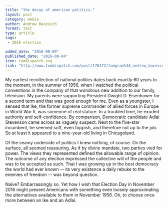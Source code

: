 ```yaml
---
title: "the decay of american politics."
layout: post
category: media
author: Andrew Bacevich
format: text
type: article
tags: 
 - 2016 election

added_date: "2016-08-09"
published_date: "2016-08-04"
icon: tomdispatch.svg
link: "http://www.tomdispatch.com/post/176172/tomgram%3A_andrew_bacevich%2C_pseudo-election_2016/"
---
```


My earliest recollection of national politics dates back exactly 60 years to
the moment, in the summer of 1956, when I watched the political conventions in
the company of that wondrous new addition to our family, television.  My
parents were supporting President Dwight D. Eisenhower for a second term and
that was good enough for me.  Even as a youngster, I sensed that Ike, the
former supreme commander of allied forces in Europe in World War II, was
someone of real stature.  In a troubled time, he exuded authority and
self-confidence.  By comparison, Democratic candidate Adlai Stevenson came
across as vaguely suspect.  Next to the five-star incumbent, he seemed soft,
even foppish, and therefore not up to the job.  So at least it appeared to a
nine-year-old living in Chicagoland.

Of the seamy underside of politics I knew nothing, of course.  On the surface,
all seemed reassuring.  As if by divine mandate, two parties vied for power.
The views they represented defined the allowable range of opinion.  The outcome
of any election expressed the collective will of the people and was to be
accepted as such.  That I was growing up in the best democracy the world had
ever known -- its very existence a daily rebuke to the enemies of freedom --
was beyond question.

Naïve?  Embarrassingly so.  Yet how I wish that Election Day in November 2016
might present Americans with something even loosely approximating the
alternatives available to them in November 1956.  Oh, to choose once more
between an Ike and an Adlai.
